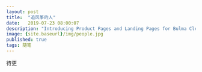 ```yaml
---
layout: post
title:  "追风筝的人"
date:   2019-07-23 08:00:07
description: "Introducing Product Pages and Landing Pages for Bulma Clean Theme"
image: {site.baseurl}/img/people.jpg
published: true
tags: 随笔
---
```


待更

